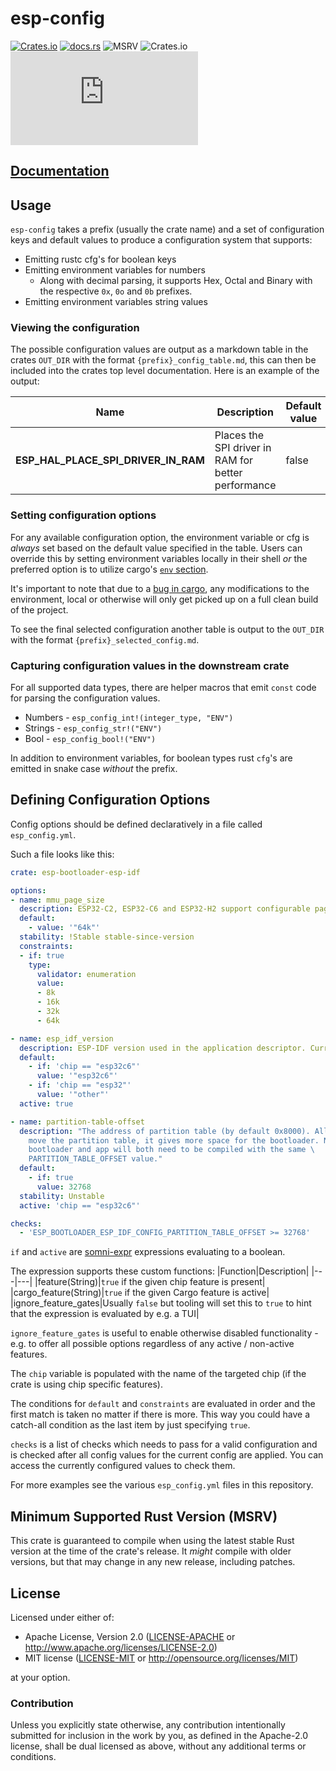# esp-config

[![Crates.io](https://img.shields.io/crates/v/esp-config?labelColor=1C2C2E&color=C96329&logo=Rust&style=flat-square)](https://crates.io/crates/esp-config)
[![docs.rs](https://img.shields.io/docsrs/esp-config?labelColor=1C2C2E&color=C96329&logo=rust&style=flat-square)](https://docs.espressif.com/projects/rust/esp-config/latest/)
![MSRV](https://img.shields.io/badge/MSRV-1.86.0-blue?labelColor=1C2C2E&style=flat-square)
![Crates.io](https://img.shields.io/crates/l/esp-config?labelColor=1C2C2E&style=flat-square)
[![Matrix](https://img.shields.io/matrix/esp-rs:matrix.org?label=join%20matrix&labelColor=1C2C2E&color=BEC5C9&logo=matrix&style=flat-square)](https://matrix.to/#/#esp-rs:matrix.org)

## [Documentation](https://docs.espressif.com/projects/rust/esp-config/latest/)

## Usage

`esp-config` takes a prefix (usually the crate name) and a set of configuration keys and default values to produce a configuration system that supports:

- Emitting rustc cfg's for boolean keys
- Emitting environment variables for numbers
  - Along with decimal parsing, it supports Hex, Octal and Binary with the respective `0x`, `0o` and `0b` prefixes.
- Emitting environment variables string values

### Viewing the configuration

The possible configuration values are output as a markdown table in the crates `OUT_DIR` with the format `{prefix}_config_table.md`, this can then be included into the crates top level documentation. Here is an example of the output:


| Name                                | Description                                         | Default value |
| ----------------------------------- | --------------------------------------------------- | ------------- |
| **ESP_HAL_PLACE_SPI_DRIVER_IN_RAM** | Places the SPI driver in RAM for better performance | false         |

### Setting configuration options

For any available configuration option, the environment variable or cfg is _always_ set based on the default value specified in the table. Users can override this by setting environment variables locally in their shell _or_ the preferred option is to utilize cargo's [`env` section](https://doc.rust-lang.org/cargo/reference/config.html#env).

It's important to note that due to a [bug in cargo](https://github.com/rust-lang/cargo/issues/10358), any modifications to the environment, local or otherwise will only get picked up on a full clean build of the project.

To see the final selected configuration another table is output to the `OUT_DIR` with the format `{prefix}_selected_config.md`.

### Capturing configuration values in the downstream crate

For all supported data types, there are helper macros that emit `const` code for parsing the configuration values.

- Numbers - `esp_config_int!(integer_type, "ENV")`
- Strings - `esp_config_str!("ENV")`
- Bool - `esp_config_bool!("ENV")`

In addition to environment variables, for boolean types rust `cfg`'s are emitted in snake case _without_ the prefix.

## Defining Configuration Options

Config options should be defined declaratively in a file called `esp_config.yml`.

Such a file looks like this:
```yaml
crate: esp-bootloader-esp-idf

options:
- name: mmu_page_size
  description: ESP32-C2, ESP32-C6 and ESP32-H2 support configurable page sizes. This is currently only used to populate the app descriptor.
  default:
    - value: '"64k"'
  stability: !Stable stable-since-version
  constraints:
  - if: true
    type:
      validator: enumeration
      value:
      - 8k
      - 16k
      - 32k
      - 64k

- name: esp_idf_version
  description: ESP-IDF version used in the application descriptor. Currently it's not checked by the bootloader.
  default:
    - if: 'chip == "esp32c6"'
      value: '"esp32c6"'
    - if: 'chip == "esp32"'
      value: '"other"'
  active: true

- name: partition-table-offset
  description: "The address of partition table (by default 0x8000). Allows you to \
    move the partition table, it gives more space for the bootloader. Note that the \
    bootloader and app will both need to be compiled with the same \
    PARTITION_TABLE_OFFSET value."
  default:
    - if: true
      value: 32768
  stability: Unstable
  active: 'chip == "esp32c6"'

checks:
  - 'ESP_BOOTLOADER_ESP_IDF_CONFIG_PARTITION_TABLE_OFFSET >= 32768'
```

`if` and `active` are [somni-expr](https://crates.io/crates/somni-expr) expressions evaluating to a boolean.

The expression supports these custom functions:
|Function|Description|
|---|---|
|feature(String)|`true` if the given chip feature is present|
|cargo_feature(String)|`true` if the given Cargo feature is active|
|ignore_feature_gates|Usually `false` but tooling will set this to `true` to hint that the expression is evaluated by e.g. a TUI|

`ignore_feature_gates` is useful to enable otherwise disabled functionality - e.g. to offer all possible options regardless of any active / non-active features.

The `chip` variable is populated with the name of the targeted chip (if the crate is using chip specific features).

The conditions for `default` and `constraints` are evaluated in order and the first match is taken no matter if there is more.
This way you could have a catch-all condition as the last item by just specifying `true`.

`checks` is a list of checks which needs to pass for a valid configuration and is checked after all config values for the current config are applied.
You can access the currently configured values to check them.

For more examples see the various `esp_config.yml` files in this repository.

## Minimum Supported Rust Version (MSRV)

This crate is guaranteed to compile when using the latest stable Rust version at the time of the crate's release. It _might_ compile with older versions, but that may change in any new release, including patches.

## License

Licensed under either of:

- Apache License, Version 2.0 ([LICENSE-APACHE](../LICENSE-APACHE) or <http://www.apache.org/licenses/LICENSE-2.0>)
- MIT license ([LICENSE-MIT](../LICENSE-MIT) or <http://opensource.org/licenses/MIT>)

at your option.

### Contribution

Unless you explicitly state otherwise, any contribution intentionally submitted for inclusion in
the work by you, as defined in the Apache-2.0 license, shall be dual licensed as above, without
any additional terms or conditions.
